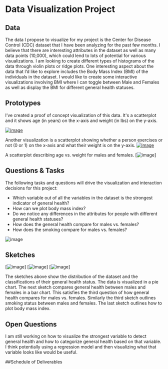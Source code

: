 # Data Visualization Project

## Data

The data I propose to visualize for my project is the Center for Disease Control (CDC) dataset that I have been analyzing for the past few months. I believe that there are interesting attributes in the dataset as well as many data points (10,000), which could lend to lots of potential for various visualizations.
I am looking to create different types of histograms of the data through violin plots or ridge plots. One interesting aspect about the data that I’d like to explore includes the Body Mass Index (BMI) of the individuals in the dataset. I would like to create some interactive visualizations involving BMI where I can toggle between Male and Females as well as display the BMI for different general health statuses.



## Prototypes

I’ve created a proof of concept visualization of this data. It's a scatterplot and it shows age (in years) on the x-axis and weight (in lbs) on the y-axis. 

[![image](https://github.com/ridhimasaxena/dataviz-project-template-proposal/blob/master/agevsweight.png)](https://vizhub.com/ridhimasaxena/ce31146b95a5497d96ec57e0670ff732)

Another visualization is a scatterplot showing whether a person exercises or not (0 or 1) on the x-axis and what their weight is on the y-axis. 
[![image](https://github.com/ridhimasaxena/dataviz-project-template-proposal/blob/master/exerciseandweight.png)](https://vizhub.com/ridhimasaxena/b8bbdb49bb93485d97c8c1f011615c3a)

A scatterplot describing age vs. weight for males and females.
[![image](https://github.com/ridhimasaxena/dataviz-project-template-proposal/blob/master/AgeVsWeightMF.png)] 



## Questions & Tasks

The following tasks and questions will drive the visualization and interaction decisions for this project:

 * Which variable out of all the variables in the dataset is the strongest indicator of general health?
 * How can we plot body mass index?
 * Do we notice any differences in the attributes for people with different general health statuses?
 * How does the general health compare for males vs. females?
 * How does the smoking compare for males vs. females?

![image](https://user-images.githubusercontent.com/66648957/142074285-45766b80-5fd8-404f-936c-3da83ceeea71.png)


## Sketches

[![image](https://github.com/ridhimasaxena/dataviz-project-template-proposal/blob/master/Cdc_Sketch.png)]
[![image](https://github.com/ridhimasaxena/dataviz-project-template-proposal/blob/master/SmokingStatusGender.png)]
[![image](https://github.com/ridhimasaxena/Data-Visualization-Project-Proposal/blob/master/BMIByAge.png)] 

The sketches above show the distribution of the dataset and the classifications of their general health status. The data is visualized in a pie chart. The next sketch compares general health between males and females in a bar chart. This satisfies the third question of how general health compares for males vs. females. Similarly the third sketch outlines smoking status between males and females. The last sketch outlines how to plot body mass index. 


## Open Questions

I am still working on how to visualize the strongest variable to detect general health and how to categorize general health based on that variable. I think potentially using a regression model and then visualizing what that variable looks like would be useful. 

##Schedule of Deliverables

